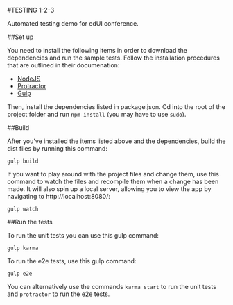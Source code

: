 #TESTING 1-2-3

Automated testing demo for edUI conference.

##Set up

You need to install the following items in order to download the dependencies and run the sample tests. Follow the installation procedures that are outlined in their documenation:

- [NodeJS](https://nodejs.org)
- [Protractor](http://www.protractortest.org/)
- [Gulp](http://gulpjs.com/)

Then, install the dependencies listed in package.json. Cd into the root of the project folder and run `npm install` (you may have to use `sudo`).

##Build

After you've installed the items listed above and the dependencies, build the dist files by running this command:
	
	gulp build

If you want to play around with the project files and change them, use this command to watch the files and recompile them when a change has been made. It will also spin up a local server, allowing you to view the app by navigating to http://localhost:8080/:

	gulp watch

##Run the tests

To run the unit tests you can use this gulp command:
	
	gulp karma

To run the e2e tests, use this gulp command:

	gulp e2e

You can alternatively use the commands `karma start` to run the unit tests and `protractor` to run the e2e tests. 


